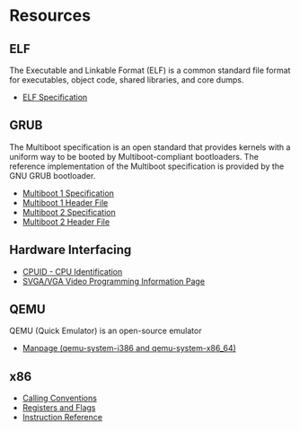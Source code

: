 # Resources

## ELF

The Executable and Linkable Format (ELF) is a common standard file format for executables, object code, shared libraries, and core dumps.

* [ELF Specification](http://www.skyfree.org/linux/references/ELF_Format.pdf)

## GRUB

The Multiboot specification is an open standard that provides kernels with a uniform way to be booted by Multiboot-compliant bootloaders. The reference implementation of the Multiboot specification is provided by the GNU GRUB bootloader.

* [Multiboot 1 Specification](https://www.gnu.org/software/grub/manual/multiboot/multiboot.html)
* [Multiboot 1 Header File](https://www.gnu.org/software/grub/manual/multiboot/html_node/multiboot_002eh.html)
* [Multiboot 2 Specification](https://www.gnu.org/software/grub/manual/multiboot2/multiboot.html)
* [Multiboot 2 Header File](https://www.gnu.org/software/grub/manual/multiboot2/html_node/multiboot2_002eh.html)

## Hardware Interfacing

* [CPUID - CPU Identification](https://www.felixcloutier.com/x86/cpuid)
* [SVGA/VGA Video Programming Information Page](http://www.osdever.net/FreeVGA/vga/crtcreg.htm)

## QEMU

QEMU (Quick Emulator) is an open-source emulator

* [Manpage (qemu-system-i386 and qemu-system-x86_64)](https://manpages.debian.org/jessie/qemu-system-x86/index.html)

## x86

* [Calling Conventions](https://en.wikipedia.org/wiki/X86_calling_conventions)
* [Registers and Flags](https://en.wikibooks.org/wiki/X86_Assembly/X86_Architecture)
* [Instruction Reference](https://www.felixcloutier.com/x86/)